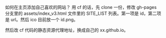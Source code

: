 如何在主页添加自己喜欢的网站？
用 cf 的话，先 clone 一份，修改 gh-pages 分支里的 assets/index_v3.html 文件里的 SITE_LIST 列表。第一项是 id，第二项是 url。然后 ico 目前放一个 id.png。

然后改 cf 代码的静态资源代理地址，换成自己的 xx.github.io。
